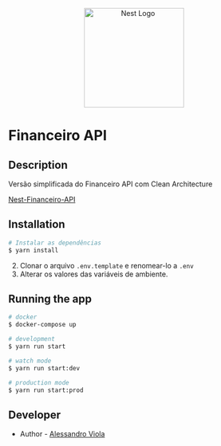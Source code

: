 <p align="center">
  <a href="http://nestjs.com/" target="blank"><img src="https://nestjs.com/img/logo-small.svg" width="200" alt="Nest Logo" /></a>
</p>

[circleci-image]: https://img.shields.io/circleci/build/github/nestjs/nest/master?token=abc123def456
[circleci-url]: https://circleci.com/gh/nestjs/nest


# Financeiro API

## Description

Versão simplificada do Financeiro API com Clean Architecture 

[Nest-Financeiro-API](https://github.com/asv70/nest-financeiro-api) 


## Installation

```bash
# Instalar as dependências
$ yarn install
```
2. Clonar o arquivo ```.env.template``` e renomear-lo a ```.env```
3. Alterar os valores das variáveis de ambiente.

## Running the app

```bash
# docker
$ docker-compose up

# development
$ yarn run start

# watch mode
$ yarn run start:dev

# production mode
$ yarn run start:prod
```


## Developer

- Author - [Alessandro Viola](https://sevendays.com.br)
